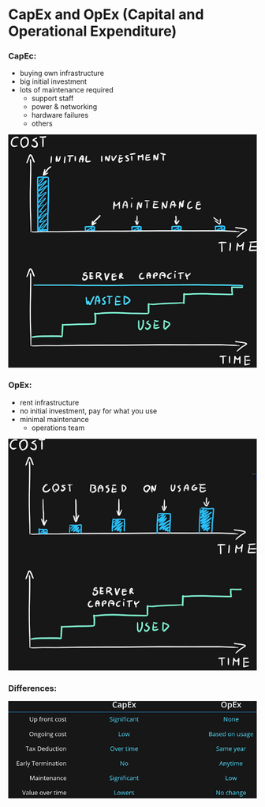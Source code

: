 # CapEx and OpEx (Capital and Operational Expenditure)

### CapEc:

- buying own infrastructure
- big initial investment
- lots of maintenance required
    - support staff
    - power & networking
    - hardware failures
    - others

<img src="..\Images\CapEx.png" alt="CapEx.png" />

### OpEx:
- rent infrastructure
- no initial investment, pay for what you use
- minimal maintenance
    - operations team

<img src="..\Images\OpEx.png" alt="OpEx.png" />

### Differences:

<img src="..\Images\DifferencesCapExOpEx.png" alt="DifferencesCapExOpEx.png.png" />

